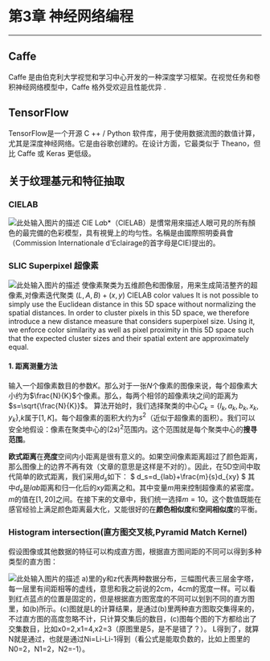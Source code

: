 # 第3章 神经网络编程

---

## Caffe

Caffe 是由伯克利大学视觉和学习中心开发的一种深度学习框架。在视觉任务和卷积神经网络模型中，Caffe 格外受欢迎且性能优异
.

## TensorFlow

TensorFlow是一个开源 C ++ / Python 软件库，用于使用数据流图的数值计算，尤其是深度神经网络。它是由谷歌创建的。在设计方面，它最类似于 Theano，但比  Caffe 或 Keras 更低级。



## 关于纹理基元和特征抽取

### CIELAB
![此处输入图片的描述][3]
CIE L*a*b*（CIELAB）是慣常用來描述人眼可見的所有顏色的最完備的色彩模型，具有視覺上的均勻性。名稱是由國際照明委員會（Commission Internationale d'Eclairage的首字母是CIE)提出的。

### SLIC Superpixel 超像素
![此处输入图片的描述][4]
使像素聚类为五维颜色和图像层，用来生成简洁整齐的超像素,对像素迭代聚类
$(L,A,B)+(x,y)$
CIELAB color values
It is not possible to simply use the Euclidean distance in this 5D space without normalizing the spatial distances.
In order to cluster pixels in this 5D space, we therefore introduce a new distance measure that considers superpixel size. Using it, we enforce color similarity as well as pixel proximity in this 5D space such that the expected cluster sizes and their spatial extent are approximately equal.
#### 1. 距离测量方法

输入一个超像素数目的参数$K$。那么对于一张$N$个像素的图像来说，每个超像素大小约为$\frac{N}{K}$个像素。那么，每两个相邻的超像素块之间的距离为$s=\sqrt{\frac{N}{K}}$。
算法开始时，我们选择聚类的中心$C_k =\{l_k,a_k,b_k,x_k,y_k\}$,$k$属于$[1,K]$。每个超像素的面积大约为$s^2$（近似于超像素的面积）。我们可以安全地假设：像素在聚类中心的$(2s)^2$范围内。这个范围就是每个聚类中心的**搜寻范围**。

**欧式距离**在**亮度**空间内小距离是很有意义的。如果空间像素距离超过了颜色距离，那么图像上的边界不再有效（文章的意思是这样是不对的）。因此，在5D空间中取代简单的欧式距离，我们采用$d_s$如下：
$
d_s=d_{lab}+\frac{m}{s}d_{xy}
$
其中$d_s$是$lab$距离和归一化后的$xy$距离之和。其中变量$m$用来控制超像素的紧密度。$m$的值在$[1,20]$之间。在接下来的文章中，我们统一选择$m=10$。这个数值既能在感官经验上满足颜色距离最大化，又能很好的在**颜色相似度**和**空间相似度**的平衡。

### Histogram intersection(直方图交叉核,Pyramid Match Kernel)

假设图像或其他数据的特征可以构成直方图，根据直方图间距的不同可以得到多种类型的直方图：

![此处输入图片的描述][5]
 a)里的y和z代表两种数据分布，三幅图代表三层金字塔，每一层里有间距相等的虚线，意思和我之前说的2cm，4cm的宽度一样。可以看到红点蓝点的位置是固定的，但是根据直方图宽度的不同可以划到不同的直方图里，如(b)所示。(c)图就是L的计算结果，是通过(b)里两种直方图取交集得来的，不过直方图的高度忽略不计，只计算交集后的数目，(c)图每个图的下方都给出了交集数目，比如x0=2,x1=4,x2=3（原图里是5，是不是错了？）。
L得到了，就算N就是通过，也就是通过Ni=Li-Li-1得到（看公式是能取负数的，比如上图里的N0=2，N1=2，N2=-1）。



  [1]: http://www.gumpcs.com/wp-content/uploads/2015/07/070915_0246_1.png
  [2]: https://github.com/mnielsen/neural-networks-and-deep-learning/blob/master/src/network.py
  [3]: http://4.bp.blogspot.com/-GJsnhAWlYqY/U0erTUv5p0I/AAAAAAAAA3Q/Ac6SeCEYgts/s1600/LAB_COLOR1.png
  [4]: http://ivrl.epfl.ch/files/content/sites/ivrg/files/research/images/RK_SLICSuperpixels/intro_pics/54082_combo.jpg
  [5]: http://img.blog.csdn.net/20140408110748640